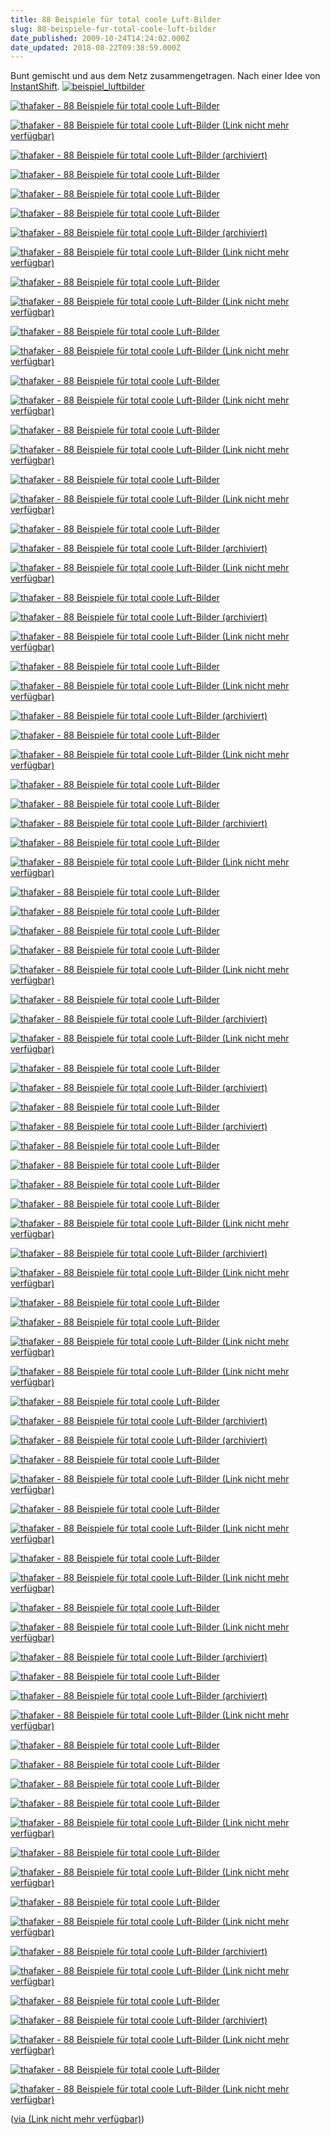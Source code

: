 ```yaml
---
title: 88 Beispiele für total coole Luft-Bilder
slug: 88-beispiele-fur-total-coole-luft-bilder
date_published: 2009-10-24T14:24:02.000Z
date_updated: 2018-08-22T09:38:59.000Z
---
```


Bunt gemischt und aus dem Netz zusammengetragen. Nach einer Idee von [InstantShift](http://www.instantshift.com/).
[![beispiel_luftbilder](//picdump.thafaker.de/2009/10/beispiel_luftbilder.jpg)](__GHOST_URL__/24/88-beispiele-fur-total-coole-luft-bilder#more-9095)

[![thafaker - 88 Beispiele für total coole Luft-Bilder](//picdump.thafaker.de/2009/10/thafaker_88-luftbilder-01.jpg)](http://1x.com/photos/conceptual/27916/)

[![thafaker - 88 Beispiele für total coole Luft-Bilder](//picdump.thafaker.de/2009/10/thafaker_88-luftbilder-02.jpg) (Link nicht mehr verfügbar)](http://www.yannarthusbertrand2.org/index.php?option=com_datsogallery&amp;Itemid=27&amp;func=detail&amp;catid=9&amp;id=1693&amp;p=1&amp;l=1280)

[![thafaker - 88 Beispiele für total coole Luft-Bilder](//picdump.thafaker.de/2009/10/thafaker_88-luftbilder-03.jpg) (archiviert)](http://web.archive.org/web/20160221165652/http://www.boston.com/bigpicture/2008/08/london_from_above_at_night.html)

[![thafaker - 88 Beispiele für total coole Luft-Bilder](//picdump.thafaker.de/2009/10/thafaker_88-luftbilder-04.jpg)](http://www.flickr.com/photos/mamboman/3379813818/)

[![thafaker - 88 Beispiele für total coole Luft-Bilder](//picdump.thafaker.de/2009/10/thafaker_88-luftbilder-05.jpg)](http://www.georgesteinmetz.com/index.php?section=20&amp;page=view_photos)

[![thafaker - 88 Beispiele für total coole Luft-Bilder](//picdump.thafaker.de/2009/10/thafaker_88-luftbilder-06.jpg)](http://www.flickr.com/photos/xnir/1072834393/)

[![thafaker - 88 Beispiele für total coole Luft-Bilder](//picdump.thafaker.de/2009/10/thafaker_88-luftbilder-07.jpg) (archiviert)](http://web.archive.org/web/20160314034306/http://www.boston.com/bigpicture/2009/04/human_landscapes_from_above.html)

[![thafaker - 88 Beispiele für total coole Luft-Bilder](//picdump.thafaker.de/2009/10/thafaker_88-luftbilder-08.jpg) (Link nicht mehr verfügbar)](http://www.yannarthusbertrand2.org/index.php?option=com_datsogallery&amp;Itemid=27&amp;func=detail&amp;catid=79&amp;id=2033&amp;p=1&amp;l=1280)

[![thafaker - 88 Beispiele für total coole Luft-Bilder](//picdump.thafaker.de/2009/10/thafaker_88-luftbilder-09.jpg)](http://www.flickr.com/photos/62657215@N00/3074671444/)

[![thafaker - 88 Beispiele für total coole Luft-Bilder](//picdump.thafaker.de/2009/10/thafaker_88-luftbilder-10.jpg) (Link nicht mehr verfügbar)](http://www.yannarthusbertrand2.org/index.php?option=com_datsogallery&amp;Itemid=27&amp;func=detail&amp;catid=4&amp;id=720&amp;p=1&amp;l=1280)

[![thafaker - 88 Beispiele für total coole Luft-Bilder](//picdump.thafaker.de/2009/10/thafaker_88-luftbilder-11.jpg)](http://www.flickr.com/photos/19216472@N00/3442185486/)

[![thafaker - 88 Beispiele für total coole Luft-Bilder](//picdump.thafaker.de/2009/10/thafaker_88-luftbilder-12.jpg) (Link nicht mehr verfügbar)](http://www.yannarthusbertrand2.org/index.php?option=com_datsogallery&amp;Itemid=27&amp;func=detail&amp;catid=3&amp;id=1001&amp;p=1&amp;l=1280)

[![thafaker - 88 Beispiele für total coole Luft-Bilder](//picdump.thafaker.de/2009/10/thafaker_88-luftbilder-13.jpg)](http://aero73.deviantart.com/art/Aerialphoto-Reaping-time-93904189)

[![thafaker - 88 Beispiele für total coole Luft-Bilder](//picdump.thafaker.de/2009/10/thafaker_88-luftbilder-14.jpg) (Link nicht mehr verfügbar)](http://www.yannarthusbertrand2.org/index.php?option=com_datsogallery&amp;Itemid=27&amp;func=detail&amp;catid=100&amp;id=1848&amp;p=1&amp;l=1280)

[![thafaker - 88 Beispiele für total coole Luft-Bilder](//picdump.thafaker.de/2009/10/thafaker_88-luftbilder-15.jpg)](http://www.georgesteinmetz.com/index.php?section=20&amp;page=view_photos)

[![thafaker - 88 Beispiele für total coole Luft-Bilder](//picdump.thafaker.de/2009/10/thafaker_88-luftbilder-16.jpg) (Link nicht mehr verfügbar)](http://www.yannarthusbertrand2.org/index.php?option=com_datsogallery&amp;Itemid=27&amp;func=detail&amp;catid=64&amp;id=1532&amp;p=1&amp;l=1280)

[![thafaker - 88 Beispiele für total coole Luft-Bilder](//picdump.thafaker.de/2009/10/thafaker_88-luftbilder-17.jpg)](http://www.flickr.com/photos/26518954@N07/2969018845/)

[![thafaker - 88 Beispiele für total coole Luft-Bilder](//picdump.thafaker.de/2009/10/thafaker_88-luftbilder-18.jpg) (Link nicht mehr verfügbar)](http://www.yannarthusbertrand2.org/index.php?option=com_datsogallery&amp;Itemid=27&amp;func=detail&amp;catid=25&amp;id=701&amp;p=1&amp;l=1280)

[![thafaker - 88 Beispiele für total coole Luft-Bilder](//picdump.thafaker.de/2009/10/thafaker_88-luftbilder-19.jpg)](http://www.flickr.com/photos/kapturer/3184924717/)

[![thafaker - 88 Beispiele für total coole Luft-Bilder](//picdump.thafaker.de/2009/10/thafaker_88-luftbilder-20.jpg) (archiviert)](http://web.archive.org/web/20160304140410/http://www.boston.com/bigpicture/2009/01/more_of_london_from_above_at_n.html)

[![thafaker - 88 Beispiele für total coole Luft-Bilder](//picdump.thafaker.de/2009/10/thafaker_88-luftbilder-21.jpg) (Link nicht mehr verfügbar)](http://www.yannarthusbertrand2.org/index.php?option=com_datsogallery&amp;Itemid=27&amp;func=detail&amp;catid=46&amp;id=1324&amp;p=1&amp;l=1280)

[![thafaker - 88 Beispiele für total coole Luft-Bilder](//picdump.thafaker.de/2009/10/thafaker_88-luftbilder-22.jpg)](http://www.flickr.com/photos/7761395@N07/2715358987/)

[![thafaker - 88 Beispiele für total coole Luft-Bilder](//picdump.thafaker.de/2009/10/thafaker_88-luftbilder-23.jpg) (archiviert)](http://web.archive.org/web/20160314034306/http://www.boston.com/bigpicture/2009/04/human_landscapes_from_above.html)

[![thafaker - 88 Beispiele für total coole Luft-Bilder](//picdump.thafaker.de/2009/10/thafaker_88-luftbilder-24.jpg) (Link nicht mehr verfügbar)](http://www.yannarthusbertrand2.org/index.php?option=com_datsogallery&amp;Itemid=27&amp;func=detail&amp;catid=39&amp;id=1101&amp;p=1&amp;l=1280)

[![thafaker - 88 Beispiele für total coole Luft-Bilder](//picdump.thafaker.de/2009/10/thafaker_88-luftbilder-25.jpg)](http://www.flickr.com/photos/83507215@N00/402572375/)

[![thafaker - 88 Beispiele für total coole Luft-Bilder](//picdump.thafaker.de/2009/10/thafaker_88-luftbilder-26.jpg) (Link nicht mehr verfügbar)](http://www.yannarthusbertrand2.org/index.php?option=com_datsogallery&amp;Itemid=27&amp;func=detail&amp;catid=82&amp;id=1652&amp;p=1&amp;l=1280)

[![thafaker - 88 Beispiele für total coole Luft-Bilder](//picdump.thafaker.de/2009/10/thafaker_88-luftbilder-27.jpg) (archiviert)](http://web.archive.org/web/20091025081438/http://www.flickr.com/photos/good_day/561183286/)

[![thafaker - 88 Beispiele für total coole Luft-Bilder](//picdump.thafaker.de/2009/10/thafaker_88-luftbilder-28.jpg)](http://www.georgesteinmetz.com/index.php?section=20&amp;page=view_photos)

[![thafaker - 88 Beispiele für total coole Luft-Bilder](//picdump.thafaker.de/2009/10/thafaker_88-luftbilder-29.jpg) (Link nicht mehr verfügbar)](http://www.yannarthusbertrand2.org/index.php?option=com_datsogallery&amp;Itemid=27&amp;func=detail&amp;catid=85&amp;id=1686&amp;p=1&amp;l=1280)

[![thafaker - 88 Beispiele für total coole Luft-Bilder](//picdump.thafaker.de/2009/10/thafaker_88-luftbilder-30.jpg)](http://www.flickr.com/photos/sookie/100608625/)

[![thafaker - 88 Beispiele für total coole Luft-Bilder](//picdump.thafaker.de/2009/10/thafaker_88-luftbilder-31.jpg)](http://www.yannarthusbertrand2.org/index.php?option=com_datsogallery&amp;Itemid=27&amp;func=detail&amp;catid=12&amp;id=854&amp;l=1280)

[![thafaker - 88 Beispiele für total coole Luft-Bilder](//picdump.thafaker.de/2009/10/thafaker_88-luftbilder-32.jpg) (archiviert)](http://web.archive.org/web/20160304140410/http://www.boston.com/bigpicture/2009/01/more_of_london_from_above_at_n.html)

[![thafaker - 88 Beispiele für total coole Luft-Bilder](//picdump.thafaker.de/2009/10/thafaker_88-luftbilder-33.jpg)](http://www.flickr.com/photos/lenny_meriel/188352658/)

[![thafaker - 88 Beispiele für total coole Luft-Bilder](//picdump.thafaker.de/2009/10/thafaker_88-luftbilder-34.jpg) (Link nicht mehr verfügbar)](http://www.yannarthusbertrand2.org/index.php?option=com_datsogallery&amp;Itemid=27&amp;func=detail&amp;catid=70&amp;id=1576&amp;p=1&amp;l=1280)

[![thafaker - 88 Beispiele für total coole Luft-Bilder](//picdump.thafaker.de/2009/10/thafaker_88-luftbilder-35.jpg)](http://www.flickr.com/photos/74519001@N00/180499488)

[![thafaker - 88 Beispiele für total coole Luft-Bilder](//picdump.thafaker.de/2009/10/thafaker_88-luftbilder-36.jpg)](http://www.georgesteinmetz.com/index.php?section=20&amp;page=view_photos)

[![thafaker - 88 Beispiele für total coole Luft-Bilder](//picdump.thafaker.de/2009/10/thafaker_88-luftbilder-37.jpg)](http://www.flickr.com/photos/56176680@N00/106589821/)

[![thafaker - 88 Beispiele für total coole Luft-Bilder](//picdump.thafaker.de/2009/10/thafaker_88-luftbilder-38.jpg)](http://www.flickr.com/photos/36529411@N00/2180777607/)

[![thafaker - 88 Beispiele für total coole Luft-Bilder](//picdump.thafaker.de/2009/10/thafaker_88-luftbilder-39.jpg) (Link nicht mehr verfügbar)](http://www.yannarthusbertrand2.org/index.php?option=com_datsogallery&amp;Itemid=27&amp;func=detail&amp;catid=34&amp;id=895&amp;p=1&amp;l=1280)

[![thafaker - 88 Beispiele für total coole Luft-Bilder](//picdump.thafaker.de/2009/10/thafaker_88-luftbilder-40.jpg)](http://1x.com/photos/still-life/20385/)

[![thafaker - 88 Beispiele für total coole Luft-Bilder](//picdump.thafaker.de/2009/10/thafaker_88-luftbilder-41.jpg) (archiviert)](http://web.archive.org/web/20160314034306/http://www.boston.com/bigpicture/2009/04/human_landscapes_from_above.html)

[![thafaker - 88 Beispiele für total coole Luft-Bilder](//picdump.thafaker.de/2009/10/thafaker_88-luftbilder-42.jpg) (Link nicht mehr verfügbar)](http://www.yannarthusbertrand2.org/index.php?option=com_datsogallery&amp;Itemid=27&amp;func=detail&amp;catid=3&amp;id=993&amp;p=1&amp;l=1280)

[![thafaker - 88 Beispiele für total coole Luft-Bilder](//picdump.thafaker.de/2009/10/thafaker_88-luftbilder-43.jpg)](http://www.flickr.com/photos/opaxir/2730934786/)

[![thafaker - 88 Beispiele für total coole Luft-Bilder](//picdump.thafaker.de/2009/10/thafaker_88-luftbilder-44.jpg) (archiviert)](http://web.archive.org/web/20160304140410/http://www.boston.com/bigpicture/2009/01/more_of_london_from_above_at_n.html)

[![thafaker - 88 Beispiele für total coole Luft-Bilder](//picdump.thafaker.de/2009/10/thafaker_88-luftbilder-45.jpg)](http://www.flickr.com/photos/92003728@N00/242079430/)

[![thafaker - 88 Beispiele für total coole Luft-Bilder](//picdump.thafaker.de/2009/10/thafaker_88-luftbilder-46.jpg) (archiviert)](http://web.archive.org/web/20160221165652/http://www.boston.com/bigpicture/2008/08/london_from_above_at_night.html)

[![thafaker - 88 Beispiele für total coole Luft-Bilder](//picdump.thafaker.de/2009/10/thafaker_88-luftbilder-47.jpg)](http://www.flickr.com/photos/tahitipix/2971381962/)

[![thafaker - 88 Beispiele für total coole Luft-Bilder](//picdump.thafaker.de/2009/10/thafaker_88-luftbilder-48.jpg)](http://www.flickr.com/photos/26726767@N04/2608471547/)

[![thafaker - 88 Beispiele für total coole Luft-Bilder](//picdump.thafaker.de/2009/10/thafaker_88-luftbilder-49.jpg)](http://www.camerondavidson.com/)

[![thafaker - 88 Beispiele für total coole Luft-Bilder](//picdump.thafaker.de/2009/10/thafaker_88-luftbilder-50.jpg)](http://www.flickr.com/photos/69119910@N00/3306804120/)

[![thafaker - 88 Beispiele für total coole Luft-Bilder](//picdump.thafaker.de/2009/10/thafaker_88-luftbilder-51.jpg) (Link nicht mehr verfügbar)](http://www.yannarthusbertrand2.org/index.php?option=com_datsogallery&amp;Itemid=27&amp;func=detail&amp;catid=25&amp;id=2082&amp;p=1&amp;l=1280)

[![thafaker - 88 Beispiele für total coole Luft-Bilder](//picdump.thafaker.de/2009/10/thafaker_88-luftbilder-52.jpg) (archiviert)](http://web.archive.org/web/20091023191750/http://pixdaus.com:80/single.php?id=31064)

[![thafaker - 88 Beispiele für total coole Luft-Bilder](//picdump.thafaker.de/2009/10/thafaker_88-luftbilder-53.jpg) (Link nicht mehr verfügbar)](http://www.yannarthusbertrand2.org/index.php?option=com_datsogallery&amp;Itemid=27&amp;func=detail&amp;catid=63&amp;id=1956&amp;p=1&amp;l=1280)

[![thafaker - 88 Beispiele für total coole Luft-Bilder](//picdump.thafaker.de/2009/10/thafaker_88-luftbilder-54.jpg)](http://www.flickr.com/photos/62448022@N00/2652653869/)

[![thafaker - 88 Beispiele für total coole Luft-Bilder](//picdump.thafaker.de/2009/10/thafaker_88-luftbilder-55.jpg)](http://www.flickr.com/photos/54832979@N00/361315593/)

[![thafaker - 88 Beispiele für total coole Luft-Bilder](//picdump.thafaker.de/2009/10/thafaker_88-luftbilder-56.jpg) (Link nicht mehr verfügbar)](http://www.yannarthusbertrand2.org/index.php?option=com_datsogallery&amp;Itemid=27&amp;func=detail&amp;catid=71&amp;id=1584&amp;p=1&amp;l=1280)

[![thafaker - 88 Beispiele für total coole Luft-Bilder](//picdump.thafaker.de/2009/10/thafaker_88-luftbilder-57.jpg) (Link nicht mehr verfügbar)](http://www.yannarthusbertrand2.org/index.php?option=com_datsogallery&amp;Itemid=27&amp;func=detail&amp;catid=4&amp;id=718&amp;p=1&amp;l=1280)

[![thafaker - 88 Beispiele für total coole Luft-Bilder](//picdump.thafaker.de/2009/10/thafaker_88-luftbilder-58.jpg)](http://www.flickr.com/photos/32910259@N02/3206177219/)

[![thafaker - 88 Beispiele für total coole Luft-Bilder](//picdump.thafaker.de/2009/10/thafaker_88-luftbilder-59.jpg) (archiviert)](http://web.archive.org/web/20160304140410/http://www.boston.com/bigpicture/2009/01/more_of_london_from_above_at_n.html)

[![thafaker - 88 Beispiele für total coole Luft-Bilder](//picdump.thafaker.de/2009/10/thafaker_88-luftbilder-60.jpg) (archiviert)](http://web.archive.org/web/20151009100213/http://www.boston.com/bigpicture/2009/08/in_flight.html)

[![thafaker - 88 Beispiele für total coole Luft-Bilder](//picdump.thafaker.de/2009/10/thafaker_88-luftbilder-61.jpg)](http://www.flickr.com/photos/7632655@N02/2452417836/)

[![thafaker - 88 Beispiele für total coole Luft-Bilder](//picdump.thafaker.de/2009/10/thafaker_88-luftbilder-62.jpg) (Link nicht mehr verfügbar)](http://www.yannarthusbertrand2.org/index.php?option=com_datsogallery&amp;Itemid=27&amp;func=detail&amp;catid=20&amp;id=680&amp;p=1&amp;l=1280)

[![thafaker - 88 Beispiele für total coole Luft-Bilder](//picdump.thafaker.de/2009/10/thafaker_88-luftbilder-63.jpg)](http://www.flickr.com/photos/tahitipix/2923081001/)

[![thafaker - 88 Beispiele für total coole Luft-Bilder](//picdump.thafaker.de/2009/10/thafaker_88-luftbilder-64.jpg) (Link nicht mehr verfügbar)](http://www.yannarthusbertrand2.org/index.php?option=com_datsogallery&amp;Itemid=27&amp;func=detail&amp;catid=3&amp;id=980&amp;p=3&amp;l=1280)

[![thafaker - 88 Beispiele für total coole Luft-Bilder](//picdump.thafaker.de/2009/10/thafaker_88-luftbilder-65.jpg)](http://www.georgesteinmetz.com/index.php?section=20&amp;page=view_photos)

[![thafaker - 88 Beispiele für total coole Luft-Bilder](//picdump.thafaker.de/2009/10/thafaker_88-luftbilder-66.jpg) (Link nicht mehr verfügbar)](http://www.yannarthusbertrand2.org/index.php?option=com_datsogallery&amp;Itemid=27&amp;func=detail&amp;catid=37&amp;id=961&amp;p=1&amp;l=1280)

[![thafaker - 88 Beispiele für total coole Luft-Bilder](//picdump.thafaker.de/2009/10/thafaker_88-luftbilder-67.jpg)](http://www.flickr.com/photos/ricardo_ferreira/3070643685/)

[![thafaker - 88 Beispiele für total coole Luft-Bilder](//picdump.thafaker.de/2009/10/thafaker_88-luftbilder-68.jpg) (Link nicht mehr verfügbar)](http://www.yannarthusbertrand2.org/index.php?option=com_datsogallery&amp;Itemid=27&amp;func=detail&amp;catid=52&amp;id=1431&amp;p=1&amp;l=1280)

[![thafaker - 88 Beispiele für total coole Luft-Bilder](//picdump.thafaker.de/2009/10/thafaker_88-luftbilder-69.jpg) (archiviert)](http://web.archive.org/web/20160221165652/http://www.boston.com/bigpicture/2008/08/london_from_above_at_night.html)

[![thafaker - 88 Beispiele für total coole Luft-Bilder](//picdump.thafaker.de/2009/10/thafaker_88-luftbilder-70.jpg)](http://www.flickr.com/photos/7761395@N02/2826631099/)

[![thafaker - 88 Beispiele für total coole Luft-Bilder](//picdump.thafaker.de/2009/10/thafaker_88-luftbilder-71.jpg) (archiviert)](http://web.archive.org/web/20160314034306/http://www.boston.com/bigpicture/2009/04/human_landscapes_from_above.html)

[![thafaker - 88 Beispiele für total coole Luft-Bilder](//picdump.thafaker.de/2009/10/thafaker_88-luftbilder-72.jpg) (Link nicht mehr verfügbar)](http://www.yannarthusbertrand2.org/index.php?option=com_datsogallery&amp;Itemid=27&amp;func=detail&amp;catid=51&amp;id=1887&amp;p=1&amp;l=1280)

[![thafaker - 88 Beispiele für total coole Luft-Bilder](//picdump.thafaker.de/2009/10/thafaker_88-luftbilder-73.jpg)](http://www.flickr.com/photos/57453330@N00/234857302/)

[![thafaker - 88 Beispiele für total coole Luft-Bilder](//picdump.thafaker.de/2009/10/thafaker_88-luftbilder-74.jpg)](http://www.yannarthusbertrand2.org/index.php?option=com_datsogallery&amp;Itemid=27&amp;func=detail&amp;catid=32&amp;id=851&amp;l=1280)

[![thafaker - 88 Beispiele für total coole Luft-Bilder](//picdump.thafaker.de/2009/10/thafaker_88-luftbilder-75.jpg)](http://www.flickr.com/photos/garyhymes/550482088/)

[![thafaker - 88 Beispiele für total coole Luft-Bilder](//picdump.thafaker.de/2009/10/thafaker_88-luftbilder-76.jpg)](http://www.flickr.com/photos/jasonhawkes/166368486/)

[![thafaker - 88 Beispiele für total coole Luft-Bilder](//picdump.thafaker.de/2009/10/thafaker_88-luftbilder-77.jpg) (Link nicht mehr verfügbar)](http://www.yannarthusbertrand2.org/index.php?option=com_datsogallery&amp;Itemid=27&amp;func=detail&amp;catid=39&amp;id=1174&amp;p=5&amp;l=1280)

[![thafaker - 88 Beispiele für total coole Luft-Bilder](//picdump.thafaker.de/2009/10/thafaker_88-luftbilder-78.jpg)](http://www.georgesteinmetz.com/index.php?section=20&amp;page=view_photos)

[![thafaker - 88 Beispiele für total coole Luft-Bilder](//picdump.thafaker.de/2009/10/thafaker_88-luftbilder-79.jpg) (Link nicht mehr verfügbar)](http://www.yannarthusbertrand2.org/index.php?option=com_datsogallery&amp;Itemid=27&amp;func=detail&amp;catid=108&amp;id=2223&amp;p=1&amp;l=1280)

[![thafaker - 88 Beispiele für total coole Luft-Bilder](//picdump.thafaker.de/2009/10/thafaker_88-luftbilder-80.jpg)](http://www.flickr.com/photos/ricardo_ferreira/176519012/)

[![thafaker - 88 Beispiele für total coole Luft-Bilder](//picdump.thafaker.de/2009/10/thafaker_88-luftbilder-81.jpg) (Link nicht mehr verfügbar)](http://www.yannarthusbertrand2.org/index.php?option=com_datsogallery&amp;Itemid=27&amp;func=detail&amp;catid=51&amp;id=1883&amp;p=1&amp;l=1280)

[![thafaker - 88 Beispiele für total coole Luft-Bilder](//picdump.thafaker.de/2009/10/thafaker_88-luftbilder-82.jpg) (archiviert)](http://web.archive.org/web/20160304140410/http://www.boston.com/bigpicture/2009/01/more_of_london_from_above_at_n.html)

[![thafaker - 88 Beispiele für total coole Luft-Bilder](//picdump.thafaker.de/2009/10/thafaker_88-luftbilder-83.jpg) (Link nicht mehr verfügbar)](http://www.yannarthusbertrand2.org/index.php?option=com_datsogallery&amp;Itemid=27&amp;func=detail&amp;catid=54&amp;id=1464&amp;p=1&amp;l=1280)

[![thafaker - 88 Beispiele für total coole Luft-Bilder](//picdump.thafaker.de/2009/10/thafaker_88-luftbilder-84.jpg)](http://www.flickr.com/photos/mikeandkatie/3264760007/)

[![thafaker - 88 Beispiele für total coole Luft-Bilder](//picdump.thafaker.de/2009/10/thafaker_88-luftbilder-85.jpg) (archiviert)](http://web.archive.org/web/20160314034306/http://www.boston.com/bigpicture/2009/04/human_landscapes_from_above.html)

[![thafaker - 88 Beispiele für total coole Luft-Bilder](//picdump.thafaker.de/2009/10/thafaker_88-luftbilder-86.jpg) (Link nicht mehr verfügbar)](http://www.yannarthusbertrand2.org/index.php?option=com_datsogallery&amp;Itemid=27&amp;func=detail&amp;catid=18&amp;id=1934&amp;p=1&amp;l=1280)

[![thafaker - 88 Beispiele für total coole Luft-Bilder](//picdump.thafaker.de/2009/10/thafaker_88-luftbilder-87.jpg)](http://www.flickr.com/photos/tahitipix/3052073674/)

[![thafaker - 88 Beispiele für total coole Luft-Bilder](//picdump.thafaker.de/2009/10/thafaker_88-luftbilder-88.jpg) (Link nicht mehr verfügbar)](http://www.yannarthusbertrand2.org/index.php?option=com_datsogallery&amp;Itemid=27&amp;func=detail&amp;catid=3&amp;id=974&amp;p=3&amp;l=1280)

([via (Link nicht mehr verfügbar)](http://twitter.com/mic2007/status/5122136416))
